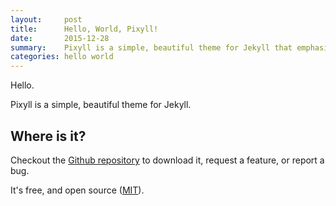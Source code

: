 ```yaml
---
layout:     post
title:      Hello, World, Pixyll!
date:       2015-12-28
summary:    Pixyll is a simple, beautiful theme for Jekyll that emphasizes content rather than aesthetic fluff.
categories: hello world
---
```


Hello.

Pixyll is a simple, beautiful theme for Jekyll.

## Where is it?

Checkout the [Github repository](https://github.com/johnotander/pixyll) to download it, request a feature, or report a bug.

It's free, and open source ([MIT](http://opensource.org/licenses/MIT)).